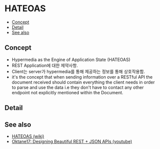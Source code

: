 # HATEOAS

- [Concept](#concept)
- [Detail](#detail)
- [See also](#see-also)

## Concept

- Hypermedia as the Engine of Application State (HATEOAS) 
- REST Application에 대한 제약사항.
- Client는 server가 hypermedia를 통해 제공하는 정보를 통해 상호작용함.
- it's the concept that when sending information over a RESTful API the document received should contain everything the client needs in order to parse and use the data i.e they don't have to contact any other endpoint not explicitly mentioned within the Document.

## Detail

## See also

- [HATEOAS (wiki)](https://en.wikipedia.org/wiki/HATEOAS)
- [Oktane17: Designing Beautiful REST + JSON APIs (youtube)](https://www.youtube.com/watch?v=MiOSzpfP1Ww&t=236s)
